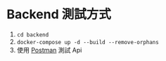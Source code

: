 # Backend 測試方式

1. `cd backend`
2. `docker-compose up -d --build --remove-orphans`
3. 使用 [Postman](https://www.postman.com/) 測試 Api
